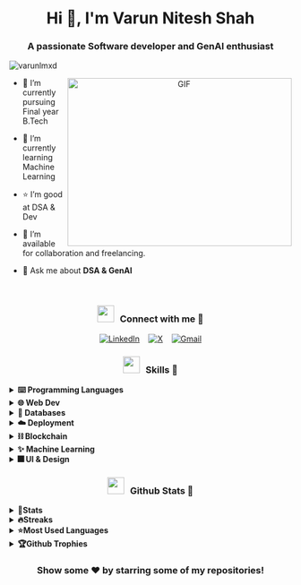 <h1 align="center">Hi 👋, I'm Varun Nitesh Shah</h1>
<h3 align="center">A passionate Software developer and GenAI enthusiast</h3>

<p align="left"> <img src="https://komarev.com/ghpvc/?username=varunlmxd&label=Profile%20views&color=0e75b6&style=flat" alt="varunlmxd" /> </p>

<a target="_blank" align="center">
  <img align="right" top="500" height="300" width="400" alt="GIF" src="https://user-images.githubusercontent.com/74038190/235224431-e8c8c12e-6826-47f1-89fb-2ddad83b3abf.gif">
</a>

- 🔭 I’m currently pursuing Final year B.Tech

- 🌱 I’m currently learning Machine Learning
  
- ⭐ I’m good at DSA & Dev

- 🤝 I’m available for collaboration and freelancing.

- 💬 Ask me about **DSA & GenAI**

<br/>
<div align="center">
<h3 align="center" > <img src="https://media.giphy.com/media/iY8CRBdQXODJSCERIr/giphy.gif" width="30" height="30" style="margin-right: 10px;">Connect with me 🤝 </h3>


[![LinkedIn](https://img.shields.io/badge/LinkedIn-%230077B5.svg?logo=linkedin&logoColor=white)](https://linkedin.com/in/varun-n-shah) &nbsp;&nbsp;
[![X](https://img.shields.io/badge/X-black.svg?logo=X&logoColor=white)](https://x.com/varxo1) &nbsp;&nbsp;
[![Gmail](https://img.shields.io/badge/Gmail-D14836?logo=gmail&logoColor=white)](mailto:varunshah111103@gmail.com)
</div>


<h3 align="center" > <img src="https://media.giphy.com/media/iY8CRBdQXODJSCERIr/giphy.gif" width="30" height="30" style="margin-right: 10px;">Skills 🚀</h3>

<details>

  <summary><b>⌨️ Programming Languages</b></summary>

![C](https://img.shields.io/badge/c-%2300599C.svg?style=for-the-badge&logo=c&logoColor=white)
![C++](https://img.shields.io/badge/C++-%2300599C.svg?&style=for-the-badge&logo=c%2B%2B&logoColor=white) 
![Python](https://img.shields.io/badge/python-3670A0?style=for-the-badge&logo=python&logoColor=ffdd54)
![Java](https://img.shields.io/badge/java-%23ED8B00.svg?style=for-the-badge&logo=openjdk&logoColor=white)
![JavaScript](https://img.shields.io/badge/javascript-%23323330.svg?style=for-the-badge&logo=javascript&logoColor=%23F7DF1E)

</details>

<details>
  <summary><b>🌐 Web Dev</b></summary>
  <blockquote>
    <details>
      <summary><b>💻 Frontend</b></summary>
      <blockquote>

![HTML5](https://img.shields.io/badge/html5-%23E34F26.svg?style=for-the-badge&logo=html5&logoColor=white) 
![CSS3](https://img.shields.io/badge/css3-%231572B6.svg?style=for-the-badge&logo=css3&logoColor=white)
![Bootstrap](https://img.shields.io/badge/bootstrap-%238511FA.svg?style=for-the-badge&logo=bootstrap&logoColor=white)
![TailwindCSS](https://img.shields.io/badge/tailwindcss-%2338B2AC.svg?style=for-the-badge&logo=tailwind-css&logoColor=white)
![React](https://img.shields.io/badge/react-%2320232a.svg?style=for-the-badge&logo=react&logoColor=%2361DAFB)
![Streamlit](https://img.shields.io/badge/streamlit-%234B275F.svg?style=for-the-badge&logo=streamlit&logoColor=white)
</blockquote>
    </details>
  </blockquote>
  <blockquote>
    <details>
      <summary><b>⚙️ Backend</b></summary>
    <blockquote>

![NodeJS](https://img.shields.io/badge/node.js-6DA55F?style=for-the-badge&logo=node.js&logoColor=white)
![NPM](https://img.shields.io/badge/NPM-%23CB3837.svg?style=for-the-badge&logo=npm&logoColor=white)
![Flask](https://img.shields.io/badge/flask-%23000.svg?style=for-the-badge&logo=flask&logoColor=white)
![FastAPI](https://img.shields.io/badge/fastapi-%23039BE5.svg?style=for-the-badge&logo=fastapi&logoColor=white)
</blockquote>
    </details>
  </blockquote>
</details>

<details>

  <summary><b>📅 Databases</b></summary>

![MySQL](https://img.shields.io/badge/mysql-%2300000f.svg?style=for-the-badge&logo=mysql&logoColor=white)
![MongoDB](https://img.shields.io/badge/MongoDB-%234ea94b.svg?style=for-the-badge&logo=mongodb&logoColor=white)
![Firebase](https://img.shields.io/badge/Firebase-039BE5?style=for-the-badge&logo=Firebase&logoColor=white)
</details>
<details>
  <summary><b>☁️ Deployment</b></summary>

![Docker](https://img.shields.io/badge/docker-%230db7ed.svg?style=for-the-badge&logo=docker&logoColor=white)
![AWS](https://img.shields.io/badge/AWS-%23FF9900.svg?style=for-the-badge&logo=amazon-aws&logoColor=white)
![Vercel](https://img.shields.io/badge/vercel-%23000000.svg?style=for-the-badge&logo=vercel&logoColor=white) 
![Netlify](https://img.shields.io/badge/netlify-%23000000.svg?style=for-the-badge&logo=netlify&logoColor=#00C7B7)
</details>
<details>

  <summary><b>⛓️ Blockchain</b></summary>

![Solidity](https://img.shields.io/badge/Solidity-%23363636.svg?style=for-the-badge&logo=solidity&logoColor=white)
![IPFS](https://img.shields.io/badge/IPFS-%23323330.svg?style=for-the-badge&logo=ipfs&logoColor=%23F7DF1E)
</details>
<details>

  <summary><b>✨ Machine Learning</b></summary>

![Anaconda](https://img.shields.io/badge/Anaconda-%2344A833.svg?style=for-the-badge&logo=anaconda&logoColor=white)
![Numpy](https://img.shields.io/badge/numpy-%23013243.svg?style=for-the-badge&logo=numpy&logoColor=white)
![Pandas](https://img.shields.io/badge/pandas-%23150458.svg?style=for-the-badge&logo=pandas&logoColor=white)
![scikit-learn](https://img.shields.io/badge/scikit--learn-%23F7931E.svg?style=for-the-badge&logo=scikit-learn&logoColor=white)
![PyTorch](https://img.shields.io/badge/PyTorch-%23EE4C2C.svg?style=for-the-badge&logo=PyTorch&logoColor=white)
![CUDA](https://img.shields.io/badge/CUDA-%23A8B9CC.svg?style=for-the-badge&logo=NVIDIA&logoColor=white)
![TensorFlow](https://img.shields.io/badge/TensorFlow-%23FF6F00.svg?style=for-the-badge&logo=TensorFlow&logoColor=white)
![HuggingFace](https://img.shields.io/badge/-HuggingFace-FDEE21?style=for-the-badge&logo=HuggingFace&logoColor=black)
![WeightsAndBiases](https://img.shields.io/badge/Weights_&_Biases-FFBE00?style=for-the-badge&logo=WeightsAndBiases&logoColor=white)
![Langchain](https://img.shields.io/badge/langchain-1C3C3C?style=for-the-badge&logo=langchain&logoColor=white
)
</details>
<details>

  <summary><b>🎆 UI & Design</b></summary>

![Unified Modeling Language](https://img.shields.io/badge/UML-%23000000.svg?style=for-the-badge&logo=uml&logoColor=white)
![Canva](https://img.shields.io/badge/Canva-%2300C4CC.svg?style=for-the-badge&logo=Canva&logoColor=white)
![Figma](https://img.shields.io/badge/figma-%23F24E1E.svg?style=for-the-badge&logo=figma&logoColor=white)

</details>

<h3 align="center" > <img src="https://media.giphy.com/media/iY8CRBdQXODJSCERIr/giphy.gif" width="30" height="30" style="margin-right: 10px;">Github Stats 🚀</h3>
<details>
    <summary><b>🔢Stats</b></summary>
    
![](https://github-readme-stats.vercel.app/api?username=varunlmxd&theme=dark&hide_border=false&include_all_commits=false&count_private=false)
</details>
<details>
    <summary><b>🔥Streaks</b></summary>
    
![](https://github-readme-streak-stats.herokuapp.com/?user=varunlmxd&theme=dark&hide_border=false)
</details>
<details>
    <summary><b>⭐Most Used Languages</b></summary>
    
![](https://github-readme-stats.vercel.app/api/top-langs/?username=varunlmxd&theme=dark&hide_border=false&include_all_commits=false&count_private=false&layout=compact)
</details>
<details>
    <summary><b>🏆Github Trophies</b></summary>
    
![](https://github-profile-trophy.vercel.app/?username=varunlmxd&theme=radical&no-frame=false&no-bg=false&margin-w=4)
</details>

<div align="center">

### Show some ❤️ by starring some of my repositories!

</div>
